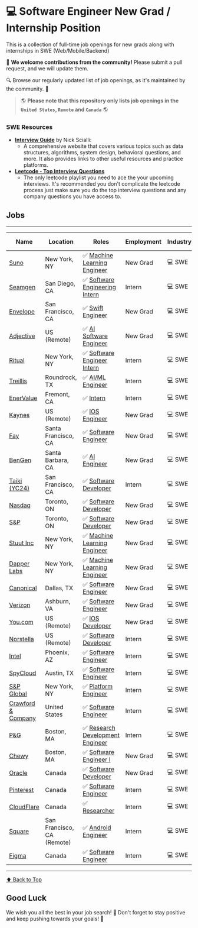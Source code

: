 # 💻 Software Engineer New Grad / Internship Position

This is a collection of full-time job openings for new grads along with internships in SWE (Web/Mobile/Backend)

🙏 **We welcome contributions from the community!** Please submit a pull request, and we will update them.

🔍 Browse our regularly updated list of job openings, as it's maintained by the community. 🚀

> 🌎 **Please note that this repository only lists job openings in the `United States`, `Remote` and `Canada`** 🌎

### SWE Resources 
- **[Interview Guide](https://interviewguide.dev/)** by Nick Scialli:
  - A comprehensive website that covers various topics such as data structures, algorithms, system design, behavioral questions, and more. It also provides links to other useful resources and practice platforms.
- **[Leetcode - Top Interview Questions](https://leetcode.com/problem-list/top-interview-questions/)**
  - The only leetcode playlist you need to ace the your upcoming interviews. It's recommended you don't complicate the leetcode process just make sure you do the top interview questions and any company questions you have access to. 


## Jobs

---
| Name              | Location     | Roles                | Employment   | Industry     | Date Added <br> mm/dd/yyyy |
|------------------ | ------------ | -------------------- | ------------ | ------------ | --------------------------- | 
| [Suno](https://jobs.ashbyhq.com/suno/7522d696-7ce8-4ece-a983-4be03dffde20/application) | New York, NY | ✅ [Machine Learning Engineer](https://jobs.ashbyhq.com/suno/7522d696-7ce8-4ece-a983-4be03dffde20/application) | New Grad | 💻 SWE | 04/27/2024 |
| [Seamgen](https://www.adzuna.com/details/4666852605?v=8A563124772A1437A224DB08F787B75E7CB879F0&frd=4ee6b658bc0705078a0716cdeeb513e9&ccd=c8f512b962c3a0e50a8a4deefa97cd99&r=16373264&utm_source=linkedin7&utm_medium=organic&chnlid=1931&title=Software%20Engineering%20Intern&a=e) | San Diego, CA | ✅ [Software Engineering Intern](https://www.adzuna.com/details/4666852605?v=8A563124772A1437A224DB08F787B75E7CB879F0&frd=4ee6b658bc0705078a0716cdeeb513e9&ccd=c8f512b962c3a0e50a8a4deefa97cd99&r=16373264&utm_source=linkedin7&utm_medium=organic&chnlid=1931&title=Software%20Engineering%20Intern&a=e) | Intern | 💻 SWE | 04/27/2024 |
| [Envelope](https://www.ycombinator.com/companies/envelope/jobs/mjaDsyj-swiftui-engineer-new-recent-grad-on-site?utm_source=syn_li) | San Francisco, CA | ✅ [Swift Engineer](https://www.ycombinator.com/companies/envelope/jobs/mjaDsyj-swiftui-engineer-new-recent-grad-on-site?utm_source=syn_li) | New Grad | 💻 SWE | 04/27/2024 |
| [Adjective](https://www.linkedin.com/jobs/search/?currentJobId=3912701909) | US (Remote) | ✅ [AI Software Engineer](https://www.linkedin.com/jobs/search/?currentJobId=3912701909) | New Grad | 💻 SWE | 04/27/2024 |
| [Ritual](https://boards.greenhouse.io/ritual/jobs/4068271007?gh_src=0765661e7us) | New York, NY | ✅ [Software Engineer Intern](https://boards.greenhouse.io/ritual/jobs/4068271007?gh_src=0765661e7us) | Intern | 💻 SWE | 04/25/2024 |
| [Treillis](https://ars2.equest.com/?response_id=491604ca4a43e5807362b39ecff46724) | Roundrock, TX | ✅ [AI/ML Engineer](https://ars2.equest.com/?response_id=491604ca4a43e5807362b39ecff46724) | Intern | 💻 SWE | 04/25/2024 |
| [EnerValue](https://enervenue.com/job/?gh_jid=5163526004&gh_src=c65077a14us) | Fremont, CA | ✅ [Intern](https://enervenue.com/job/?gh_jid=5163526004&gh_src=c65077a14us) | Intern | 💻 SWE | 04/25/2024 |
| [Kaynes](https://www.linkedin.com/jobs/search/?currentJobId=3909160560) | US (Remote) | ✅ [IOS Engineer](https://www.linkedin.com/jobs/search/?currentJobId=3909160560) | New Grad | 💻 SWE | 04/25/2024 |
| [Fay](https://boards.greenhouse.io/fay/jobs/4022817008?gh_src=ede202ef8us) | Santa Francisco, CA | ✅ [Software Engineer](https://boards.greenhouse.io/fay/jobs/4022817008?gh_src=ede202ef8us) | New Grad | 💻 SWE | 04/25/2024 |
| [BenGen](https://www.ziprecruiter.com/jobs/bengen-a88a5feb/ai-engineer-86a7be6b?tsid=122001595&enc_campaign_id=e5c5742c) | Santa Barbara, CA | ✅ [AI Engineer](https://www.ziprecruiter.com/jobs/bengen-a88a5feb/ai-engineer-86a7be6b?tsid=122001595&enc_campaign_id=e5c5742c) | New Grad | 💻 SWE | 04/25/2024 |
| [Taiki (YC24)](https://www.ycombinator.com/companies/taiki/jobs/kOLspG5-software-engineer-intern?utm_source=syn_li) | San Francisco, CA | ✅ [Software Developer](https://www.ycombinator.com/companies/taiki/jobs/kOLspG5-software-engineer-intern?utm_source=syn_li) | Intern | 💻 SWE | 04/24/2024 |
| [Nasdaq](https://nasdaqinc.contacthr.com/136821066) | Toronto, ON | ✅ [Software Developer](https://nasdaqinc.contacthr.com/136821066) | New Grad | 💻 SWE | 04/24/2024 |
| [S&P](https://careers.spglobal.com/jobs/300041) | Toronto, ON | ✅ [Software Developer](https://careers.spglobal.com/jobs/300041) | New Grad | 💻 SWE | 04/24/2024 |
| [Stuut Inc](https://www.linkedin.com/jobs/search/?currentJobId=3909678892) | New York, NY | ✅ [Machine Learning Engineer](https://www.linkedin.com/jobs/search/?currentJobId=3909678892) | New Grad | 💻 SWE | 04/24/2024 |
| [Dapper Labs](https://www.dapperlabs.com/join/position?id=3e5daf92-67d9-47b0-8280-5399549aed64) | New York, NY | ✅ [Machine Learning Engineer](https://www.dapperlabs.com/join/position?id=3e5daf92-67d9-47b0-8280-5399549aed64) | New Grad | 💻 SWE | 04/24/2024 |
| [Canonical](https://boards.greenhouse.io/canonicaljobs/jobs/5923726) | Dallas, TX | ✅ [Software Engineer](https://boards.greenhouse.io/canonicaljobs/jobs/5923726) | New Grad | 💻 SWE | 04/23/2024 |
| [Verizon](https://mycareer.verizon.com/jobs/r-1025509/software-development-engineer/) | Ashburn, VA | ✅ [Software Engineer](https://mycareer.verizon.com/jobs/r-1025509/software-development-engineer/) | New Grad | 💻 SWE | 04/23/2024 |
| [You.com](https://www.linkedin.com/jobs/search/?currentJobId=3908547884) | US (Remote) | ✅ [IOS Developer](https://www.linkedin.com/jobs/search/?currentJobId=3908547884) | New Grad | 💻 SWE | 04/23/2024 |
| [Norstella](https://preview-site-a2b0c9.ttcportals.com/jobs/14284516-developer-intern) | US (Remote) | ✅ [Software Developer](https://preview-site-a2b0c9.ttcportals.com/jobs/14284516-developer-intern) | Intern | 💻 SWE | 04/23/2024 |
| [Intel](https://jobs.intel.com/en/job/-/-/599/64274460288) | Phoenix, AZ | ✅ [Software Engineer](https://jobs.intel.com/en/job/-/-/599/64274460288) | Intern | 💻 SWE | 04/23/2024 |
| [SpyCloud](https://boards.greenhouse.io/spycloud/jobs/5962969003) | Austin, TX | ✅ [Software Engineer](https://boards.greenhouse.io/spycloud/jobs/5962969003) | Intern | 💻 SWE | 04/23/2024 |
| [S&P Global](https://careers.spglobal.com/jobs/300543) | New York, NY | ✅ [Platform Engineer](https://careers.spglobal.com/jobs/300543) | Intern | 💻 SWE | 04/22/2024 |
| [Crawford & Company](https://careers-crawco.icims.com/jobs/25187/intern/candidate?mode=prepopulate) | United States | ✅ [Software Engineer](https://careers-crawco.icims.com/jobs/25187/intern/candidate?mode=prepopulate) | Intern | 💻 SWE | 04/22/2024 |
| [P&G](https://www.pgcareers.com/global/en/job/R000098610/Research-and-Development-Engineer-Co-op) | Boston, MA | ✅ [Research Development Engineer](https://www.pgcareers.com/global/en/job/R000098610/Research-and-Development-Engineer-Co-op) | Intern | 💻 SWE | 04/21/2024 |
| [Chewy](https://careers.chewy.com/us/en/job/CHINUS5918927EXTERNALENUS/Software-Engineer-I) | Boston, MA | ✅ [Software Engineer I](https://careers.chewy.com/us/en/job/CHINUS5918927EXTERNALENUS/Software-Engineer-I) | New Grad | 💻 SWE | 04/21/2024 |
| [Oracle](https://eeho.fa.us2.oraclecloud.com/hcmUI/CandidateExperience/en/sites/jobsearch/job/224281) | Canada | ✅ [Software Developer](https://eeho.fa.us2.oraclecloud.com/hcmUI/CandidateExperience/en/sites/jobsearch/job/224281) | New Grad | 💻 SWE | 04/21/2024 |
| [Pinterest](https://www.pinterestcareers.com/en/jobs/5666542/software-engineering-co-op-intern-2024-toronto) | Canada | ✅ [Software Engineer](https://www.pinterestcareers.com/en/jobs/5666542/software-engineering-co-op-intern-2024-toronto) | Intern | 💻 SWE | 04/20/2024 |
| [CloudFlare](https://boards.greenhouse.io/cloudflare/jobs/5702672?gh_jid=5702672) | Canada | ✅ [Researcher](https://boards.greenhouse.io/cloudflare/jobs/5702672?gh_jid=5702672) | Intern | 💻 SWE | 04/19/2024 |
| [Square](https://jobs.smartrecruiters.com/Square/743999980671033-android-engineer-international) | San Francisco, CA (Remote) | ✅ [Android Engineer](https://jobs.smartrecruiters.com/Square/743999980671033-android-engineer-international) | Intern | 💻 SWE | 04/16/2024 |
| [Figma](https://boards.greenhouse.io/figma/jobs/5154693004) | Canada | ✅ [Software Engineer](https://boards.greenhouse.io/figma/jobs/5154693004) | Intern | 💻 SWE | 04/16/2024 |

---

[⬆️ Back to Top](#jobs)

## Good Luck

We wish you all the best in your job search! 🌟
Don't forget to stay positive and keep pushing towards your goals! 💪